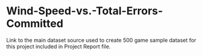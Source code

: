 # Wind-Speed-vs.-Total-Errors-Committed
Link to the main dataset source used to create 500 game sample dataset for this project included in Project Report file.
